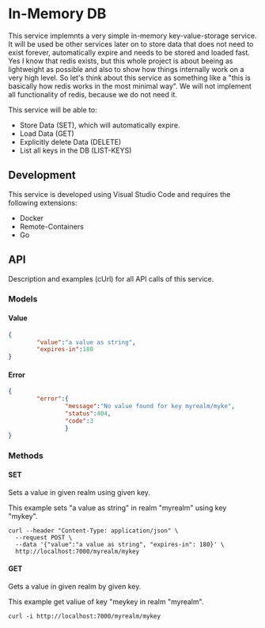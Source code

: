 # In-Memory DB
This service implemnts a very simple in-memory key-value-storage service. It will be used be other services later on to store data that does not need to exist forever, automatically expire and needs to be stored and loaded fast.
Yes I know that redis exists, but this whole project is about beeing as lightweight as possible and also to show how things internally work on a very high level. So let's think about this service as something like a "this is basically how redis works in the most minimal way". We will not implement all functionality of redis, because we do not need it.

This service will be able to:
* Store Data (SET), which will automatically expire.
* Load Data (GET)
* Explicitly delete Data (DELETE)
* List all keys in the DB (LIST-KEYS)

## Development
This service is developed using Visual Studio Code and requires the following extensions:
* Docker
* Remote-Containers
* Go

## API
Description and examples (cUrl) for all API calls of this service.

### Models
#### Value
```json
{
        "value":"a value as string",
        "expires-in":180
}
```

#### Error
```json
{
        "error":{
                "message":"No value found for key myrealm/myke",
                "status":404,
                "code":3
                }
}
```

### Methods
#### SET
Sets a value in given realm using given key.

This example sets "a value as string" in realm "myrealm" using key "mykey".
```
curl --header "Content-Type: application/json" \
  --request POST \
  --data '{"value":"a value as string", "expires-in": 180}' \
  http://localhost:7000/myrealm/mykey
```

#### GET
Gets a value in given realm by given key.

This example get valiue of key "meykey in realm "myrealm".
```
curl -i http://localhost:7000/myrealm/mykey
```